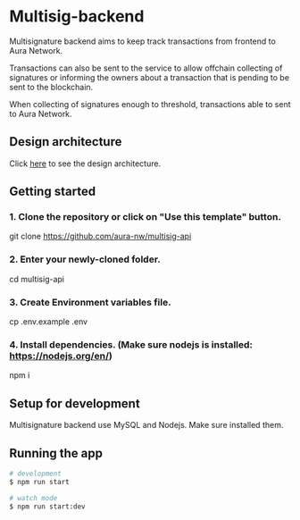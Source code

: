 # Multisig-backend
Multisignature backend aims to keep track transactions from frontend to Aura Network.

Transactions can also be sent to the service to allow offchain collecting of signatures or informing the owners about a transaction that is pending to be sent to the blockchain.

When collecting of signatures enough to threshold, transactions able to sent to Aura Network.

## Design architecture
Click [here](docs/README.md) to see the design architecture.

## Getting started
### 1. Clone the repository or click on "Use this template" button.
git clone https://github.com/aura-nw/multisig-api

### 2. Enter your newly-cloned folder.
cd multisig-api

### 3. Create Environment variables file.
cp .env.example .env

### 4. Install dependencies. (Make sure nodejs is installed: https://nodejs.org/en/)
npm i

## Setup for development
Multisignature backend use MySQL and Nodejs. Make sure installed them.

## Running the app

```bash
# development
$ npm run start

# watch mode
$ npm run start:dev
```

